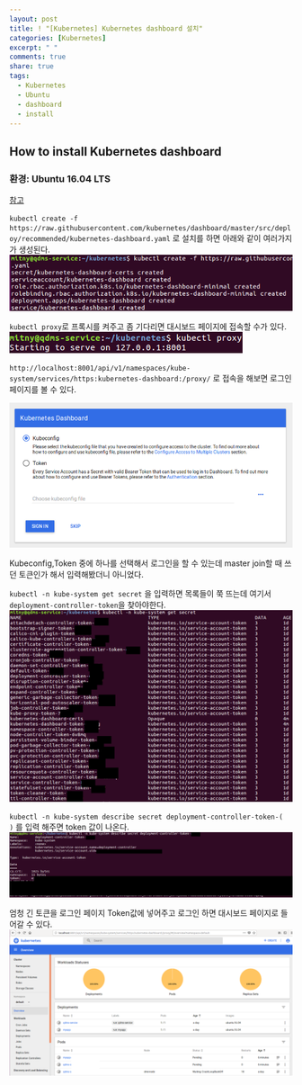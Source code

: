 ```yaml
---
layout: post
title: ! "[Kubernetes] Kubernetes dashboard 설치"
categories: [Kubernetes]
excerpt: " "
comments: true
share: true
tags:
  - Kubernetes
  - Ubuntu
  - dashboard
  - install
---
```


## How to install Kubernetes dashboard
### 환경: Ubuntu 16.04 LTS

[참고](https://kubernetes.io/docs/tasks/access-application-cluster/web-ui-dashboard/)

`kubectl create -f https://raw.githubusercontent.com/kubernetes/dashboard/master/src/deploy/recommended/kubernetes-dashboard.yaml`
로 설치를 하면 아래와 같이 여러가지가 생성된다. 
![](/assets/posts/kubernetes/kube_dash_install.png)

`kubectl proxy`로 프록시를 켜주고 좀 기다리면 대시보드 페이지에 접속할 수가 있다.
![](/assets/posts/kubernetes/kube_proxy.png)

`http://localhost:8001/api/v1/namespaces/kube-system/services/https:kubernetes-dashboard:/proxy/`
로 접속을 해보면 로그인 페이지를 볼 수 있다.

![](/assets/posts/kubernetes/kube_dash_main.png)

Kubeconfig,Token 중에 하나를 선택해서 로그인을 할 수 있는데
master join할 때 쓰던 토큰인가 해서 입력해봤더니 아니었다.

`kubectl -n kube-system get secret` 을 입력하면 목록들이 쭉 뜨는데 여기서 `deployment-controller-token`을 찾아야한다.
![](/assets/posts/kubernetes/kube_get_secret.png)

`kubectl -n kube-system describe secret deployment-controller-token-(    )` 를 입력 해주면 token 값이 나온다.
![](/assets/posts/kubernetes/kube_token.png)

엄청 긴 토큰을 로그인 페이지 Token값에 넣어주고 로그인 하면 대시보드 페이지로 들어갈 수 있다.
![](/assets/posts/kubernetes/kube_dash.png)

